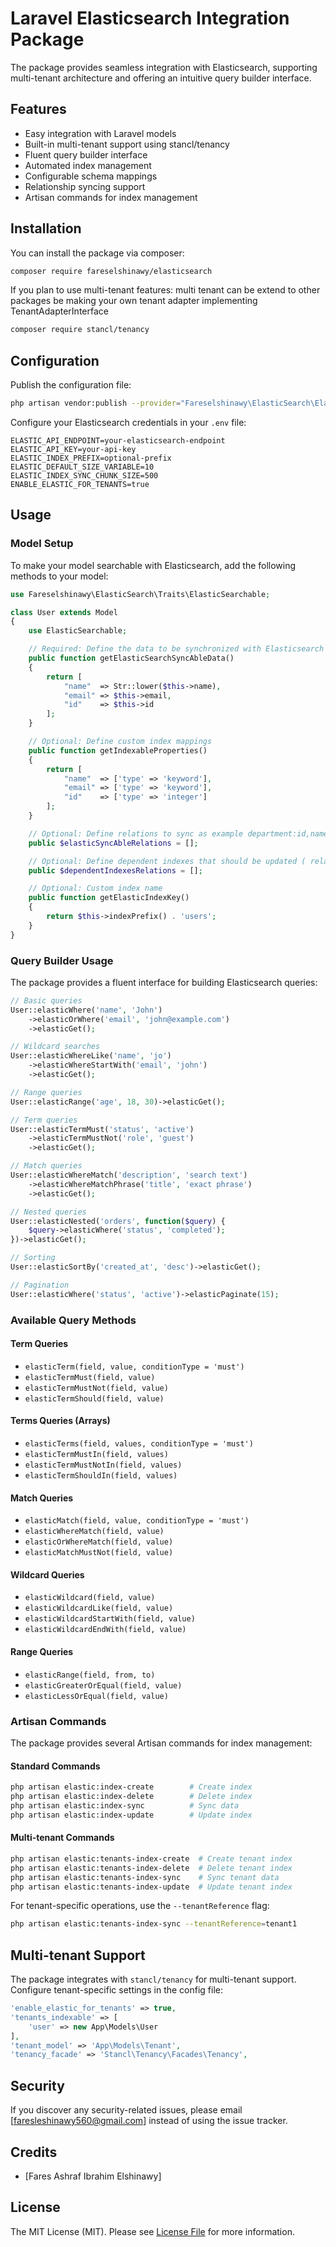 # Laravel Elasticsearch Integration Package

The package provides seamless integration with Elasticsearch, supporting multi-tenant architecture and offering an intuitive query builder interface.

## Features

- Easy integration with Laravel models
- Built-in multi-tenant support using stancl/tenancy
- Fluent query builder interface
- Automated index management
- Configurable schema mappings
- Relationship syncing support
- Artisan commands for index management

## Installation

You can install the package via composer:

```bash
composer require fareselshinawy/elasticsearch
```

If you plan to use multi-tenant features:
multi tenant can be extend to other packages be making your own tenant adapter implementing TenantAdapterInterface
```bash
composer require stancl/tenancy
```

## Configuration

Publish the configuration file:

```bash
php artisan vendor:publish --provider="Fareselshinawy\ElasticSearch\ElasticSearchServiceProvider"
```

Configure your Elasticsearch credentials in your `.env` file:

```env
ELASTIC_API_ENDPOINT=your-elasticsearch-endpoint
ELASTIC_API_KEY=your-api-key
ELASTIC_INDEX_PREFIX=optional-prefix
ELASTIC_DEFAULT_SIZE_VARIABLE=10
ELASTIC_INDEX_SYNC_CHUNK_SIZE=500
ENABLE_ELASTIC_FOR_TENANTS=true
```

## Usage

### Model Setup

To make your model searchable with Elasticsearch, add the following methods to your model:

```php
use Fareselshinawy\ElasticSearch\Traits\ElasticSearchable;

class User extends Model
{
    use ElasticSearchable;

    // Required: Define the data to be synchronized with Elasticsearch
    public function getElasticSearchSyncAbleData()
    {
        return [
            "name"  => Str::lower($this->name),
            "email" => $this->email,
            "id"    => $this->id
        ];
    }

    // Optional: Define custom index mappings
    public function getIndexableProperties()
    {
        return [
            "name"  => ['type' => 'keyword'],
            "email" => ['type' => 'keyword'],
            "id"    => ['type' => 'integer']
        ];
    }

    // Optional: Define relations to sync as example department:id,name..etc
    public $elasticSyncAbleRelations = [];

    // Optional: Define dependent indexes that should be updated ( relation => class ) users => User::class
    public $dependentIndexesRelations = [];

    // Optional: Custom index name
    public function getElasticIndexKey()
    {
        return $this->indexPrefix() . 'users';
    }
}
```

### Query Builder Usage

The package provides a fluent interface for building Elasticsearch queries:

```php
// Basic queries
User::elasticWhere('name', 'John')
    ->elasticOrWhere('email', 'john@example.com')
    ->elasticGet();

// Wildcard searches
User::elasticWhereLike('name', 'jo')
    ->elasticWhereStartWith('email', 'john')
    ->elasticGet();

// Range queries
User::elasticRange('age', 18, 30)->elasticGet();

// Term queries
User::elasticTermMust('status', 'active')
    ->elasticTermMustNot('role', 'guest')
    ->elasticGet();

// Match queries
User::elasticWhereMatch('description', 'search text')
    ->elasticWhereMatchPhrase('title', 'exact phrase')
    ->elasticGet();

// Nested queries
User::elasticNested('orders', function($query) {
    $query->elasticWhere('status', 'completed');
})->elasticGet();

// Sorting
User::elasticSortBy('created_at', 'desc')->elasticGet();

// Pagination
User::elasticWhere('status', 'active')->elasticPaginate(15);
```

### Available Query Methods

#### Term Queries
- `elasticTerm(field, value, conditionType = 'must')`
- `elasticTermMust(field, value)`
- `elasticTermMustNot(field, value)`
- `elasticTermShould(field, value)`

#### Terms Queries (Arrays)
- `elasticTerms(field, values, conditionType = 'must')`
- `elasticTermMustIn(field, values)`
- `elasticTermMustNotIn(field, values)`
- `elasticTermShouldIn(field, values)`

#### Match Queries
- `elasticMatch(field, value, conditionType = 'must')`
- `elasticWhereMatch(field, value)`
- `elasticOrWhereMatch(field, value)`
- `elasticMatchMustNot(field, value)`

#### Wildcard Queries
- `elasticWildcard(field, value)`
- `elasticWildcardLike(field, value)`
- `elasticWildcardStartWith(field, value)`
- `elasticWildcardEndWith(field, value)`

#### Range Queries
- `elasticRange(field, from, to)`
- `elasticGreaterOrEqual(field, value)`
- `elasticLessOrEqual(field, value)`

### Artisan Commands

The package provides several Artisan commands for index management:

#### Standard Commands
```bash
php artisan elastic:index-create        # Create index
php artisan elastic:index-delete        # Delete index
php artisan elastic:index-sync          # Sync data
php artisan elastic:index-update        # Update index
```

#### Multi-tenant Commands
```bash
php artisan elastic:tenants-index-create  # Create tenant index
php artisan elastic:tenants-index-delete  # Delete tenant index
php artisan elastic:tenants-index-sync    # Sync tenant data
php artisan elastic:tenants-index-update  # Update tenant index
```

For tenant-specific operations, use the `--tenantReference` flag:
```bash
php artisan elastic:tenants-index-sync --tenantReference=tenant1
```

## Multi-tenant Support

The package integrates with `stancl/tenancy` for multi-tenant support. Configure tenant-specific settings in the config file:

```php
'enable_elastic_for_tenants' => true,
'tenants_indexable' => [
    'user' => new App\Models\User
],
'tenant_model' => 'App\Models\Tenant',
'tenancy_facade' => 'Stancl\Tenancy\Facades\Tenancy',
```

## Security

If you discover any security-related issues, please email [faresleshinawy560@gmail.com] instead of using the issue tracker.

## Credits

- [Fares Ashraf Ibrahim Elshinawy]

## License

The MIT License (MIT). Please see [License File](LICENSE.md) for more information.
